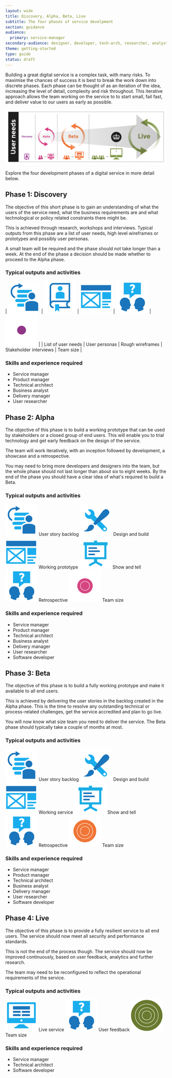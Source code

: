 ```yaml
---
layout: wide
title: Discovery, Alpha, Beta, Live
subtitle: The four phases of service develpment
section: guidance
audience:
  primary: service-manager
secondary-audience: designer, developer, tech-arch, researcher, analyst
theme: getting-started
type: guide
status: draft
---
```



Building a great digital service is a complex task, with many risks. To maximise the chances of success it is best to break the work down into discrete phases. Each phase can be thought of as an iteration of the idea, increasing the level of detail, complexity and risk throughout. This iterative approach allows the team working on the service to  to start small, fail fast, and deliver value to our users as early as possible.

<img class="phase-diagram" src="/assets/images/DBD_Graph.jpg" alt="Diagram showing the four main development phases of a Digital by Default service" />

Explore the four development phases of a digital service in more detail below.

 
## Phase 1: Discovery

The objective of this short phase is to gain an understanding of what the users of the service need, what the business requirements are and what technological or policy related constraints there might be.

This is achieved through research, workshops and interviews. Typical outputs from this phase are a list of user needs, high level wireframes or prototypes and possibly user personas.

A small team will be required and the phase should not take longer than a week. At the end of the phase a decision should be made whether to proceed to the Alpha phase.

### Typical outputs and activities

| <img class="output" src="/assets/images/pictograms/backlog.png" /> | <img class="output" src="/assets/images/pictograms/user-needs.png" /> | <img class="output" src="/assets/images/pictograms/prototype.png" /> | <img class="output" src="/assets/images/pictograms/discussion.png" /> | <img class="output" src="/assets/images/pictograms/discovery-small.png" /> |
| List of user needs | User personas | Rough wireframes | Stakeholder interviews | Team size |

### Skills and experience required

* Service manager
* Product manager
* Technical architect
* Business analyst
* Delivery manager
* User researcher

<!--(### Guidance
[Read guidance to help you navigate the Discovery phase](/guides/phases/discovery.html))--> 


## Phase 2: Alpha
The objective of this phase is to build a working prototype that can be used by stakeholders or a closed group of end users. This will enable you to trial technology and get early feedback on the design of the service.

The team will work iteratively, with an inception followed by development, a showcase and a retrospective.

You may need to bring more developers and designers into the team, but the whole phase should not last longer than about six to eight weeks. By the end of the phase you should have a clear idea of what's required to build a Beta.

### Typical outputs and activities

<img class="output" src="/assets/images/pictograms/backlog.png" />
User story backlog

<img class="output" src="/assets/images/pictograms/design-and-build.png" />
Design and build

<img class="output" src="/assets/images/pictograms/prototype.png" />
Working prototype

<img class="output" src="/assets/images/pictograms/presentation.png" />
Show and tell

<img class="output" src="/assets/images/pictograms/discussion.png" />
Retrospective

<img class="output" src="/assets/images/pictograms/alpha-medium.png" />
Team size

### Skills and experience required

* Service manager
* Product manager
* Technical architect
* Business analyst
* Delivery manager
* User researcher
* Software developer

<!--(### Guidance
[Read guidance to help you navigate the Alpha phase](/guides/phases/alpha.html))--> 


## Phase 3: Beta

The objective of this phase is to build a fully working prototype and make it available to all end users.

This is achieved by delivering the user stories in the backlog created in the Alpha phase. This is the time to resolve any outstanding technical or process-related challenges, get the service accredited and plan to go live.

You will now know what size team you need to deliver the service. The Beta phase should typically take a couple of months at most.

### Typical outputs and activities

<img class="output" src="/assets/images/pictograms/backlog.png" />
User story backlog

<img class="output" src="/assets/images/pictograms/design-and-build.png" />
Design and build

<img class="output" src="/assets/images/pictograms/prototype.png" />
Working service

<img class="output" src="/assets/images/pictograms/presentation.png" />
Show and tell

<img class="output" src="/assets/images/pictograms/discussion.png" />
Retrospective

<img class="output" src="/assets/images/pictograms/beta-large.png" />
Team size

### Skills and experience required

* Service manager
* Product manager
* Technical architect
* Business analyst
* Delivery manager
* User researcher
* Software developer

<!--(### Guidance
[Read guidance to help you navigate the Public beta phase](/guides/phases/beta.html))--> 

## Phase 4: Live

The objective of this phase is to provide a fully resilient service to all end users. The service should now meet all security and performance standards.

This is not the end of the process though. The service should now be improved continuously, based on user feedback, analytics and further research.

The team may need to be reconfigured to reflect the operational requirements of the service.

### Typical outputs and activities

<img class="output" src="/assets/images/pictograms/website.png" />
Live service

<img class="output" src="/assets/images/pictograms/discussion.png" />
User feedback

<img class="output" src="/assets/images/pictograms/live-larger.png" />
Team size

### Skills and experience required

* Service manager
* Technical architect
* Software developer

<!--(### Guidance
[Read guidance to help you switch a live service on](/guides/phases/live.html)

[Read guidance to help you navigate the Iteration, improvement and operation of live service](/guides/phases/operational.html))--> 